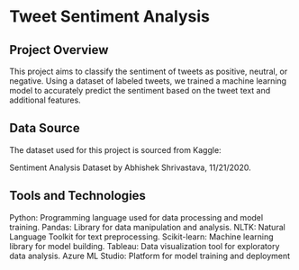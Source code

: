 # Tweet Sentiment Analysis

## Project Overview
This project aims to classify the sentiment of tweets as positive, neutral, or negative. Using a dataset of labeled tweets, we trained a machine learning model to accurately predict the sentiment based on the tweet text and additional features.

## Data Source
The dataset used for this project is sourced from Kaggle:

Sentiment Analysis Dataset by Abhishek Shrivastava, 11/21/2020.

## Tools and Technologies
Python: Programming language used for data processing and model training.
Pandas: Library for data manipulation and analysis.
NLTK: Natural Language Toolkit for text preprocessing.
Scikit-learn: Machine learning library for model building.
Tableau: Data visualization tool for exploratory data analysis.
Azure ML Studio: Platform for model training and deployment


